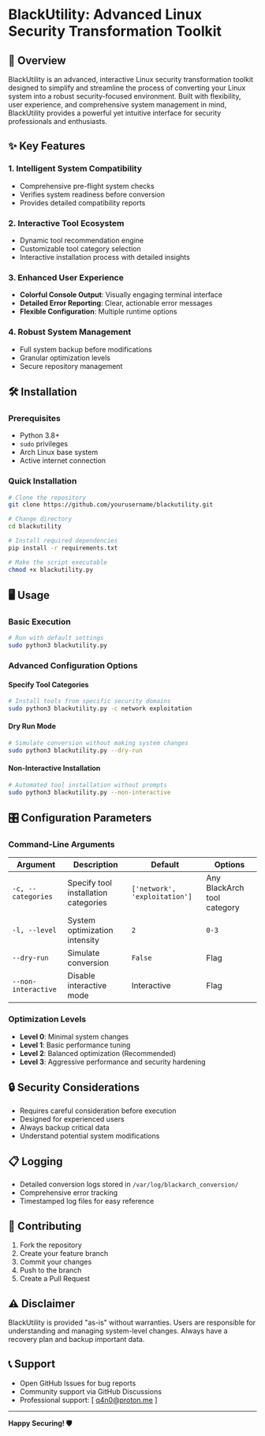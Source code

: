# BlackUtility: Advanced Linux Security Transformation Toolkit

## 🚀 Overview

BlackUtility is an advanced, interactive Linux security transformation toolkit designed to simplify and streamline the process of converting your Linux system into a robust security-focused environment. Built with flexibility, user experience, and comprehensive system management in mind, BlackUtility provides a powerful yet intuitive interface for security professionals and enthusiasts.

## ✨ Key Features

### 1. Intelligent System Compatibility
- Comprehensive pre-flight system checks
- Verifies system readiness before conversion
- Provides detailed compatibility reports

### 2. Interactive Tool Ecosystem
- Dynamic tool recommendation engine
- Customizable tool category selection
- Interactive installation process with detailed insights

### 3. Enhanced User Experience
- **Colorful Console Output**: Visually engaging terminal interface
- **Detailed Error Reporting**: Clear, actionable error messages
- **Flexible Configuration**: Multiple runtime options

### 4. Robust System Management
- Full system backup before modifications
- Granular optimization levels
- Secure repository management

## 🛠 Installation

### Prerequisites
- Python 3.8+
- `sudo` privileges
- Arch Linux base system
- Active internet connection

### Quick Installation
```bash
# Clone the repository
git clone https://github.com/yourusername/blackutility.git

# Change directory
cd blackutility

# Install required dependencies
pip install -r requirements.txt

# Make the script executable
chmod +x blackutility.py
```

## 🖥 Usage

### Basic Execution
```bash
# Run with default settings
sudo python3 blackutility.py
```

### Advanced Configuration Options

#### Specify Tool Categories
```bash
# Install tools from specific security domains
sudo python3 blackutility.py -c network exploitation
```

#### Dry Run Mode
```bash
# Simulate conversion without making system changes
sudo python3 blackutility.py --dry-run
```

#### Non-Interactive Installation
```bash
# Automated tool installation without prompts
sudo python3 blackutility.py --non-interactive
```

## 🎛 Configuration Parameters

### Command-Line Arguments
| Argument | Description | Default | Options |
|----------|-------------|---------|---------|
| `-c, --categories` | Specify tool installation categories | `['network', 'exploitation']` | Any BlackArch tool category |
| `-l, --level` | System optimization intensity | `2` | `0-3` |
| `--dry-run` | Simulate conversion | `False` | Flag |
| `--non-interactive` | Disable interactive mode | Interactive | Flag |

### Optimization Levels
- **Level 0**: Minimal system changes
- **Level 1**: Basic performance tuning
- **Level 2**: Balanced optimization (Recommended)
- **Level 3**: Aggressive performance and security hardening

## 🔒 Security Considerations
- Requires careful consideration before execution
- Designed for experienced users
- Always backup critical data
- Understand potential system modifications

## 📋 Logging
- Detailed conversion logs stored in `/var/log/blackarch_conversion/`
- Comprehensive error tracking
- Timestamped log files for easy reference

## 🤝 Contributing
1. Fork the repository
2. Create your feature branch
3. Commit your changes
4. Push to the branch
5. Create a Pull Request

## ⚠️ Disclaimer
BlackUtility is provided "as-is" without warranties. Users are responsible for understanding and managing system-level changes. Always have a recovery plan and backup important data.

## 📞 Support
- Open GitHub Issues for bug reports
- Community support via GitHub Discussions
- Professional support: [ q4n0@proton.me ]


---

**Happy Securing! 🛡️**
